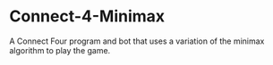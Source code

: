 # Connect-4-Minimax
A Connect Four program and bot that uses a variation of the minimax algorithm to play the game.
